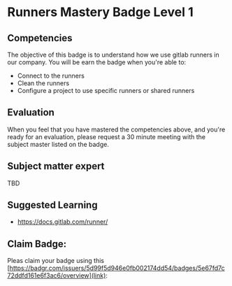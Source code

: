 # Runners Mastery Badge Level 1

## Competencies
The objective of this badge is to understand how we use gitlab runners in our company.
You will be earn the badge when you're able to:
- Connect to the runners
- Clean the runners
- Configure a project to use specific runners or shared runners

## Evaluation
When you feel that you have mastered the competencies above, and you're ready for an evaluation, please request a 30 minute meeting with the subject master listed on the badge.

## Subject matter expert
TBD

## Suggested Learning
- https://docs.gitlab.com/runner/

## Claim Badge:
Pleas claim your badge using this [https://badgr.com/issuers/5d99f5d946e0fb002174dd54/badges/5e67fd7c72ddfd161e6f3ac6/overview](link):
